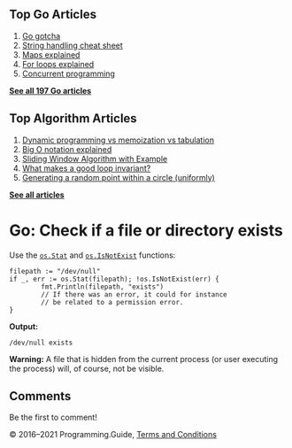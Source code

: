 <span class="underline"></span>

<span class="underline"></span>

## Top Go Articles

1.  [Go gotcha](go-gotcha.html)
2.  [String handling cheat sheet](string-functions-reference-cheat-sheet.html)
3.  [Maps explained](maps-explained.html)
4.  [For loops explained](for-loop.html)
5.  [Concurrent programming](go-concurrency-tutorial.html)

[**See all 197 Go articles**](index.html)

<span class="underline"></span>

## Top Algorithm Articles

1.  [Dynamic programming vs memoization vs tabulation](../dynamic-programming-vs-memoization-vs-tabulation.html)
2.  [Big O notation explained](../big-o-notation-explained.html)
3.  [Sliding Window Algorithm with Example](../sliding-window-example.html)
4.  [What makes a good loop invariant?](../what-makes-a-good-loop-invariant.html)
5.  [Generating a random point within a circle (uniformly)](../random-point-within-circle.html)

[**See all articles**](../index.html)

# Go: Check if a file or directory exists

Use the [`os.Stat`](https://golang.org/pkg/os/#Stat) and [`os.IsNotExist`](https://golang.org/pkg/os/#IsNotExist) functions:

    filepath := "/dev/null"
    if _, err := os.Stat(filepath); !os.IsNotExist(err) {
            fmt.Println(filepath, "exists")
            // If there was an error, it could for instance
            // be related to a permission error.
    }

**Output:**

    /dev/null exists

**Warning:** A file that is hidden from the current process (or user executing the process) will, of course, not be visible.

## Comments

Be the first to comment!

© 2016–2021 Programming.Guide, [Terms and Conditions](../terms-and-conditions.html)

